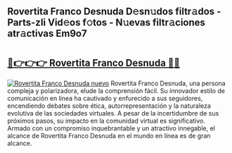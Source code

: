 ## Rovertita Franco Desnuda D𝚎sn𝚞dos filtr𝚊dos - Parts-zIi Vid𝚎os f𝚘tos - N𝚞evas filtr𝚊ciones atr𝚊ctivas Em9o7

# <h2><a href="http://mb2e9dg.tromn.icu/?c=Rovertita+Franco+Desnuda">🔗👉👉👉 Rovertita Franco Desnuda 🔗🔗</a></h2>

[![Rovertita Franco Desnuda nuevo](https://i.imgur.com/pEAQMta.gif)](http://mb2e9dg.tromn.icu/?c=Rovertita+Franco+Desnuda)
Rovertita Franco Desnuda, una persona compleja y polarizadora, elude la comprensión fácil. Su innovador estilo de comunicación en línea ha cautivado y enfurecido a sus seguidores, encendiendo debates sobre ética, autorrepresentación y la naturaleza evolutiva de las sociedades virtuales. A pesar de la incertidumbre de sus próximos pasos, su impacto en la comunidad virtual es significativo. Armado con un compromiso inquebrantable y un atractivo innegable, el alcance de Rovertita Franco Desnuda en el mundo en línea es de gran alcance.
